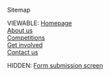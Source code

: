 Sitemap

VIEWABLE:
[Homepage](https://prospective-snz-website.pages.dev/)
<br>
[About us](https://prospective-snz-website.pages.dev/about_us)
<br>
[Competitions](https://prospective-snz-website.pages.dev/competitions)
<br>
[Get involved](https://prospective-snz-website.pages.dev/get_involved)
<br>
[Contact us](https://prospective-snz-website.pages.dev/contact_us)

HIDDEN: 
[Form submission screen](https://prospective-snz-website.pages.dev/form_finish)

